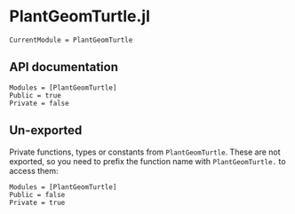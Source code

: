 
# PlantGeomTurtle.jl

```@meta
CurrentModule = PlantGeomTurtle
```

## API documentation

```@autodocs
Modules = [PlantGeomTurtle]
Public = true
Private = false
```

## Un-exported

Private functions, types or constants from `PlantGeomTurtle`. These are not exported, so you need to prefix the function name with `PlantGeomTurtle.` to access them:

```@autodocs
Modules = [PlantGeomTurtle]
Public = false
Private = true
```
